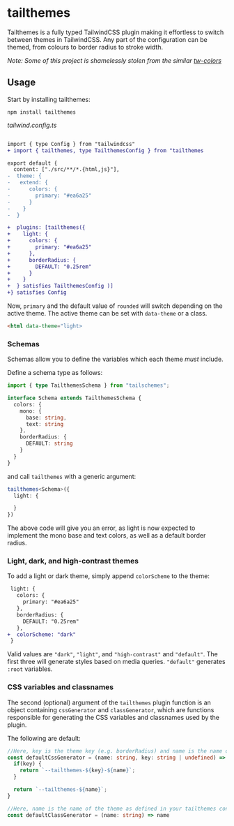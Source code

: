 # tailthemes

Tailthemes is a fully typed TailwindCSS plugin making it effortless to switch between themes in TailwindCSS. Any part of the configuration can 
be themed, from colours to border radius to stroke width.

*Note: Some of this project is shamelessly stolen from the similar [tw-colors](https://github.com/L-Blondy/tw-colors)*

## Usage

Start by installing tailthemes:
```
npm install tailthemes
```

*tailwind.config.ts*
```diff

import { type Config } from "tailwindcss"
+ import { tailthemes, type TailthemesConfig } from "tailthemes

export default {
  content: ["./src/**/*.{html,js}"],
-  theme: {
-   extend: {
-      colors: {
-        primary: "#ea6a25"
-      }
-    }
-  }

+  plugins: [tailthemes({
+    light: {
+      colors: {
+        primary: "#ea6a25"
+      },
+      borderRadius: {
+        DEFAULT: "0.25rem"
+      }
+    }
+  } satisfies TailthemesConfig )]
+} satisfies Config
```

Now, `primary` and the default value of `rounded` will switch depending on the active theme. The active theme can be set with `data-theme` or
a class. 

```html
<html data-theme="light>
```

### Schemas

Schemas allow you to define the variables which each theme *must* include.

Define a schema type as follows:

```typescript
import { type TailthemesSchema } from "tailschemes";

interface Schema extends TailthemesSchema {
  colors: {
    mono: {
      base: string,
      text: string
    },
    borderRadius: {
      DEFAULT: string
    }
  }
}
```

and call `tailthemes` with a generic argument:

```typescript
tailthemes<Schema>({
  light: {

  }
})
```

The above code will give you an error, as light is now expected to implement the mono base and text colors, as well as a default border radius.

### Light, dark, and high-contrast themes

To add a light or dark theme, simply append `colorScheme` to the theme:
```diff
 light: {
   colors: {
     primary: "#ea6a25"
   },
   borderRadius: {
     DEFAULT: "0.25rem"
   },
+  colorScheme: "dark"
 }
```

Valid values are `"dark"`, `"light"`, and `"high-contrast"` and `"default"`. The first three will generate styles based on media queries. `"default"` generates `:root` variables.

### CSS variables and classnames

The second (optional) argument of the `tailthemes` plugin function is an object containing `cssGenerator` and `classGenerator`, which are functions responsible for generating the CSS variables and classnames used by the plugin. 

The following are default:
```typescript
//Here, key is the theme key (e.g. borderRadius) and name is the name of the value (e.g. red-500)
const defaultCssGenerator = (name: string, key: string | undefined) => {
  if(key) {
    return `--tailthemes-${key}-${name}`;
  }

  return `--tailthemes-${name}`;
}

//Here, name is the name of the theme as defined in your tailthemes config
const defaultClassGenerator = (name: string) => name
```
